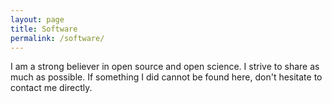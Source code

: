 ```yaml
---
layout: page
title: Software
permalink: /software/
---
```


I am a strong believer in open source and open science. I strive to
share as much as possible. If something I did cannot be found here,
don't hesitate to contact me directly.

